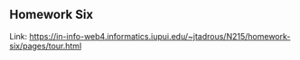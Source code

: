 ## Homework Six

Link: https://in-info-web4.informatics.iupui.edu/~jtadrous/N215/homework-six/pages/tour.html
